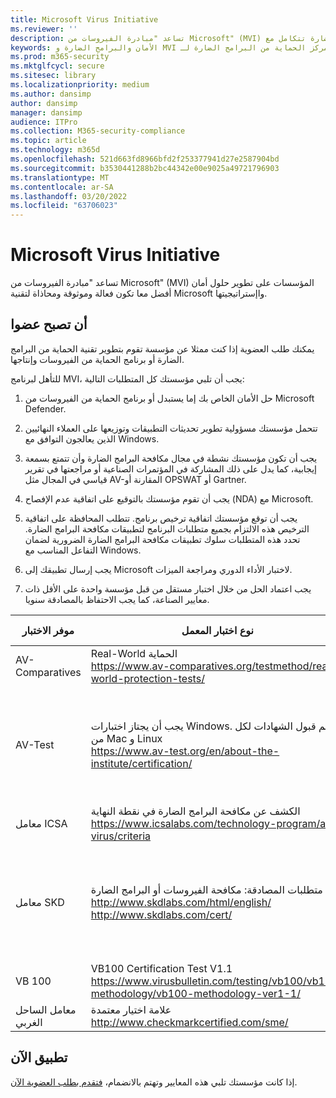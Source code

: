```yaml
---
title: Microsoft Virus Initiative
ms.reviewer: ''
description: تساعد "مبادرة الفيروسات من Microsoft" (MVI) المؤسسات التي تجعل منتجات الحماية من الفيروسات أو البرامج الضارة تتكامل مع Windows ومشاركة بيانات الاختصار مع Microsoft.
keywords: الأمان والبرامج الضارة و MVI مركز الحماية من البرامج الضارة لـ Microsoft و MMPC والوحوح و WDSI
ms.prod: m365-security
ms.mktglfcycl: secure
ms.sitesec: library
ms.localizationpriority: medium
ms.author: dansimp
author: dansimp
manager: dansimp
audience: ITPro
ms.collection: M365-security-compliance
ms.topic: article
ms.technology: m365d
ms.openlocfilehash: 521d663fd8966bfd2f253377941d27e2587904bd
ms.sourcegitcommit: b3530441288b2bc44342e00e9025a49721796903
ms.translationtype: MT
ms.contentlocale: ar-SA
ms.lasthandoff: 03/20/2022
ms.locfileid: "63706023"
---
```

# <a name="microsoft-virus-initiative"></a>Microsoft Virus Initiative

تساعد "مبادرة الفيروسات من Microsoft" (MVI) المؤسسات على تطوير حلول أمان أفضل معا تكون فعالة وموثوقة ومحاذاة لتقنية Microsoft واإستراتيجيتها.

## <a name="become-a-member"></a>أن تصبح عضوا

يمكنك طلب العضوية إذا كنت ممثلا عن مؤسسة تقوم بتطوير تقنية الحماية من البرامج الضارة أو برنامج الحماية من الفيروسات وإنتاجها. 

للتأهل لبرنامج MVI، يجب أن تلبي مؤسستك كل المتطلبات التالية:

1)  حل الأمان الخاص بك إما يستبدل أو برنامج الحماية من الفيروسات من Microsoft Defender.

2)  تتحمل مؤسستك مسؤولية تطوير تحديثات التطبيقات وتوزيعها على العملاء النهائيين الذين يعالجون التوافق مع Windows.

3)  يجب أن تكون مؤسستك نشطة في مجال مكافحة البرامج الضارة وأن تتمتع بسمعة إيجابية، كما يدل على ذلك المشاركة في المؤتمرات الصناعية أو مراجعتها في تقرير قياسي في المجال مثل AV-المقارنة أو OPSWAT أو Gartner.

4)  يجب أن تقوم مؤسستك بالتوقيع على اتفاقية عدم الإفصاح (NDA) مع Microsoft.

5)  يجب أن توقع مؤسستك اتفاقية ترخيص برنامج. تتطلب المحافظة على اتفاقية الترخيص هذه الالتزام بجميع متطلبات البرنامج لتطبيقات مكافحة البرامج الضارة. تحدد هذه المتطلبات سلوك تطبيقات مكافحة البرامج الضارة الضرورية لضمان التفاعل المناسب مع Windows.

6)  يجب إرسال تطبيقك إلى Microsoft لاختبار الأداء الدوري ومراجعة الميزات.

7)  يجب اعتماد الحل من خلال اختبار مستقل من قبل مؤسسة واحدة على الأقل ذات معايير الصناعة، كما يجب الاحتفاظ بالمصادقة سنويا.

موفر الاختبار | نوع اختبار المعمل | الحد الأدنى لمستوى / نقاط
------------- |---------------|----------------------
AV-Comparatives | Real-World الحماية </br> https://www.av-comparatives.org/testmethod/real-world-protection-tests/ |التصنيف "تمت الموافقة عليه" من AV المقارنة
AV-Test | يجب أن يجتاز اختبارات Windows. لا يتم قبول الشهادات لكل من Mac و Linux </br> https://www.av-test.org/en/about-the-institute/certification/ | تحقيق "AV-TEST Certified" (للمستخدمين المنزليين) أو "تمت الموافقة على AV-TEST" (لمستخدمي الشركة)
معامل ICSA | الكشف عن مكافحة البرامج الضارة في نقطة النهاية </br> https://www.icsalabs.com/technology-program/anti-virus/criteria |PASS/Certified
معامل SKD | منتج متطلبات المصادقة: مكافحة الفيروسات أو البرامج الضارة </br> http://www.skdlabs.com/html/english/ </br> http://www.skdlabs.com/cert/ |نجمة التحقق من متطلبات المصادقة لمختبرات SKD >= 98.5٪ عند الطلب، على اختبارات الوصول والكشف الإجمالي 
VB 100 |    VB100 Certification Test V1.1 </br> https://www.virusbulletin.com/testing/vb100/vb100-methodology/vb100-methodology-ver1-1/ | مصادقة VB100
معامل الساحل الغربي |   علامة اختيار معتمدة </br> http://www.checkmarkcertified.com/sme/  | تصنيف "أ" على أداء أمان المنتج

## <a name="apply-now"></a>تطبيق الآن

إذا كانت مؤسستك تلبي هذه المعايير وتهتم بالانضمام، [فتقدم بطلب العضوية الآن](https://forms.office.com/Pages/ResponsePage.aspx?id=v4j5cvGGr0GRqy180BHbRxusDUkejalGp0OAgRTWC7BUQVRYUEVMNlFZUjFaUDY2T1U1UDVVU1NKVi4u).
